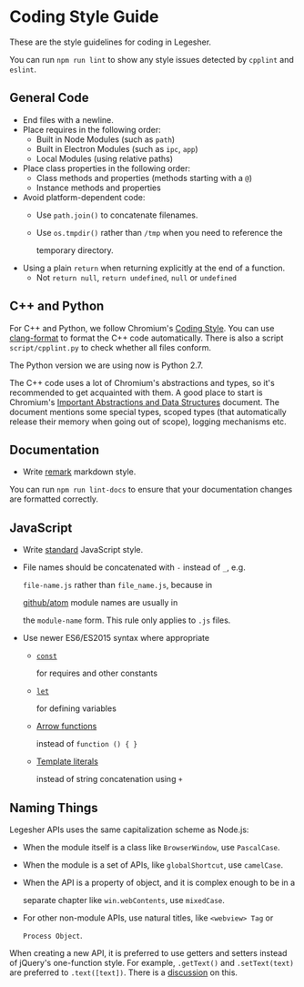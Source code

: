 # Coding Style Guide

These are the style guidelines for coding in Legesher.

You can run `npm run lint` to show any style issues detected by `cpplint` and `eslint`.

## General Code

* End files with a newline.
* Place requires in the following order:
  * Built in Node Modules \(such as `path`\)
  * Built in Electron Modules \(such as `ipc`, `app`\)
  * Local Modules \(using relative paths\)
* Place class properties in the following order:
  * Class methods and properties \(methods starting with a `@`\)
  * Instance methods and properties
* Avoid platform-dependent code:
  * Use `path.join()` to concatenate filenames.
  * Use `os.tmpdir()` rather than `/tmp` when you need to reference the

    temporary directory.
* Using a plain `return` when returning explicitly at the end of a function.
  * Not `return null`, `return undefined`, `null` or `undefined`

## C++ and Python

For C++ and Python, we follow Chromium's [Coding Style](https://www.chromium.org/developers/coding-style). You can use [clang-format](https://github.com/legesher/legesher-docs/tree/5b8b7216046194e587615d9a3be199db1bb77ec3/guide/contributor/clang-format.md) to format the C++ code automatically. There is also a script `script/cpplint.py` to check whether all files conform.

The Python version we are using now is Python 2.7.

The C++ code uses a lot of Chromium's abstractions and types, so it's recommended to get acquainted with them. A good place to start is Chromium's [Important Abstractions and Data Structures](https://www.chromium.org/developers/coding-style/important-abstractions-and-data-structures) document. The document mentions some special types, scoped types \(that automatically release their memory when going out of scope\), logging mechanisms etc.

## Documentation

* Write [remark](https://github.com/remarkjs/remark) markdown style.

You can run `npm run lint-docs` to ensure that your documentation changes are formatted correctly.

## JavaScript

* Write [standard](https://npm.im/standard) JavaScript style.
* File names should be concatenated with `-` instead of `_`, e.g.

  `file-name.js` rather than `file_name.js`, because in

  [github/atom](https://github.com/github/atom) module names are usually in

  the `module-name` form. This rule only applies to `.js` files.

* Use newer ES6/ES2015 syntax where appropriate
  * [`const`](https://developer.mozilla.org/en-US/docs/Web/JavaScript/Reference/Statements/const)

    for requires and other constants

  * [`let`](https://developer.mozilla.org/en-US/docs/Web/JavaScript/Reference/Statements/let)

    for defining variables

  * [Arrow functions](https://developer.mozilla.org/en-US/docs/Web/JavaScript/Reference/Functions/Arrow_functions)

    instead of `function () { }`

  * [Template literals](https://developer.mozilla.org/en-US/docs/Web/JavaScript/Reference/Template_literals)

    instead of string concatenation using `+`

## Naming Things

Legesher APIs uses the same capitalization scheme as Node.js:

* When the module itself is a class like `BrowserWindow`, use `PascalCase`.
* When the module is a set of APIs, like `globalShortcut`, use `camelCase`.
* When the API is a property of object, and it is complex enough to be in a

  separate chapter like `win.webContents`, use `mixedCase`.

* For other non-module APIs, use natural titles, like `<webview> Tag` or

  `Process Object`.

When creating a new API, it is preferred to use getters and setters instead of jQuery's one-function style. For example, `.getText()` and `.setText(text)` are preferred to `.text([text])`. There is a [discussion](https://github.com/electron/electron/issues/46) on this.

